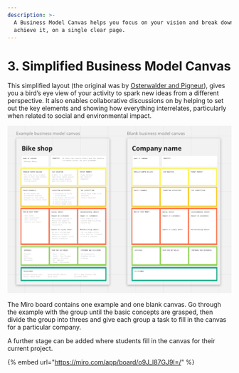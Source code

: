 ```yaml
---
description: >-
  A Business Model Canvas helps you focus on your vision and break down how to
  achieve it, on a single clear page.
---
```


# 3. Simplified Business Model Canvas

This simplified layout (the original was by [Osterwalder and Pigneur](https://en.wikipedia.org/wiki/Business\_Model\_Canvas)), gives you a bird’s eye view of your activity to spark new ideas from a different perspective. It also enables collaborative discussions on by helping to set out the key elements and showing how everything interrelates, particularly when related to social and environmental impact.

![](<../.gitbook/assets/image (4).png>)

The Miro board contains one example and one blank canvas. Go through the example with the group until the basic concepts are grasped, then divide the group into threes and give each group a task to fill in the canvas for a particular company.&#x20;

A further stage can be added where students fill in the canvas for their current project.

{% embed url="https://miro.com/app/board/o9J_l87GJ9I=/" %}

